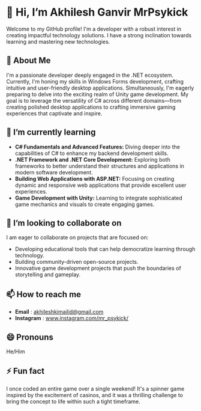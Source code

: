 # 👋 Hi, I’m Akhilesh Ganvir MrPsykick

Welcome to my GitHub profile! I'm a developer with a robust interest in creating impactful technology solutions.
I have a strong inclination towards learning and mastering new technologies.

## 👀 About Me

I'm a passionate developer deeply engaged in the .NET ecosystem. Currently, I'm honing my skills in Windows Forms development, crafting intuitive and user-friendly desktop applications.
Simultaneously, I'm eagerly preparing to delve into the exciting realm of Unity game development.
My goal is to leverage the versatility of C# across different domains—from creating polished desktop applications to crafting immersive gaming experiences that captivate and inspire.

## 🌱 I’m currently learning

- **C# Fundamentals and Advanced Features:** Diving deeper into the capabilities of C# to enhance my backend development skills.
- **.NET Framework and .NET Core Development:** Exploring both frameworks to better understand their structures and applications in modern software development.
- **Building Web Applications with ASP.NET:** Focusing on creating dynamic and responsive web applications that provide excellent user experiences.
- **Game Development with Unity:** Learning to integrate sophisticated game mechanics and visuals to create engaging games.
        
## 💞️ I’m looking to collaborate on

I am eager to collaborate on projects that are focused on:

- Developing educational tools that can help democratize learning through technology.  
- Building community-driven open-source projects.
- Innovative game development projects that push the boundaries of storytelling and gameplay.

## 📫 How to reach me

- **Email** : akhileshkimailid@gmail.com
- **Instagram** : www.instagram.com/mr_psykick/


## 😄 Pronouns

He/Him

## ⚡ Fun fact

I once coded an entire game over a single weekend! It's a spinner game inspired by the excitement of casinos, 
and it was a thrilling challenge to bring the concept to life within such a tight timeframe.


